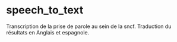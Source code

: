 # speech_to_text
Transcription de la prise de parole au sein de la sncf. Traduction du résultats en Anglais et espagnole.
